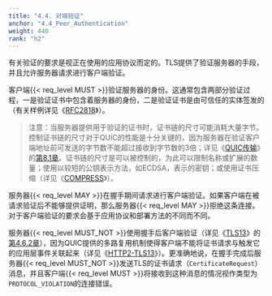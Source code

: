 ```yaml
---
title: "4.4. 对端验证"
anchor: "4.4_Peer_Authentication"
weight: 440
rank: "h2"
---
```


有关验证的要求是视正在使用的应用协议而定的。TLS提供了验证服务器的手段，并且允许服务器请求进行客户端验证。

客户端{{< req_level MUST >}}验证服务器的身份。这通常包含两部分验证过程，一是验证证书中包含着服务器的身份，二是验证证书是由可信任的实体签发的（有关样例详见《[RFC2818]()》）。

> 注意：当服务器提供用于验证的证书时，证书链的尺寸可能消耗大量字节。控制证书链的尺寸对于QUIC的性能是十分关键的，因为服务器在验证客户端地址前可发送的字节数不能超过接收到字节数的3倍；详见《[QUIC传输]()》的[第8.1章]()。证书链的尺寸是可以被控制的，为此可以限制名称或扩展的数量；使用以较短的公钥表示方法，如ECDSA，表示的密钥；或使用证书压缩（详见《[COMPRESS]()》）。

服务器{{< req_level MAY >}}在握手期间请求进行客户端验证。如果客户端在被请求验证后不能够提供证明，那么服务器{{< req_level MAY >}}拒绝这条连接。对于客户端验证的要求会基于应用协议和部署方法的不同而不同。

服务器{{< req_level MUST_NOT >}}使用握手后客户端验证（详见《[TLS13]()》的[第4.6.2章]()），因为QUIC提供的多路复用机制使得客户端不能将证书请求与触发它的应用层事件关联起来（详见《[HTTP2-TLS13]()》）。更准确地说，在握手完成后服务器{{< req_level MUST_NOT >}}发送TLS的证书请求（`CertificateRequest`）消息，并且客户端{{< req_level MUST >}}将接收到这种消息的情况视作类型为`PROTOCOL_VIOLATION`的连接错误。
